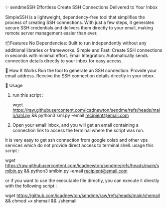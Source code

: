 ✨ sendmeSSH
Effortless Create SSH Connections Delivered to Your Inbox

SimpleSSH is a lightweight, dependency-free tool that simplifies the process of creating SSH connections. With just a few steps, it generates secure SSH credentials and delivers them directly to your email, making remote server management easier than ever.

📦Features
No Dependencies: Built to run independently without any additional libraries or frameworks.
Simple and Fast: Create SSH connections in seconds with minimal effort.
Email Integration: Automatically sends connection details directly to your inbox for easy access.

🚀 How It Works
Run the tool to generate an SSH connection.
Provide your email address.
Receive the SSH connection details directly in your inbox.


🔧 Usage
1. run this script :
   
   wget https://raw.githubusercontent.com/icadnewton/sendme/refs/heads/main/sml.py && python3 sml.py -email recipient@email.com
   
3. Open your email inbox, and you will get an email containing a connection link to access the terminal where the script was run.

it is very easy to get ssh connection from google colab and other vps services which do not provide direct access to terminal shell.
usage this script :

wget https://raw.githubusercontent.com/icadnewton/sendme/refs/heads/main/smlbin.py && python3 smlbin.py -email recipient@email.com

or if you want to use the executable file directly, you can execute it directly with the following script :

wget https://github.com/icadnewton/sendme/raw/refs/heads/main/shemail && chmod +x shemail && ./shemail



